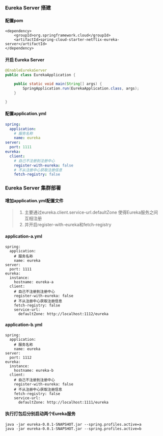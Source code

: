 ### Eureka Server 搭建 ###

#### 配置pom ####
```pom
<dependency>
    <groupId>org.springframework.cloud</groupId>
    <artifactId>spring-cloud-starter-netflix-eureka-server</artifactId>
</dependency>
```

#### 开启 Eureka Server ####
```java
@EnableEurekaServer
public class EurekaApplication {

    public static void main(String[] args) {
        SpringApplication.run(EurekaApplication.class, args);
    }

}
```

#### 配置application.yml ####
```yaml
spring:
  application:
    # 服务名称
    name: eureka
server:
  port: 1111
eureka:
  client:
    # 自己不注册到注册中心
    register-with-eureka: false
    # 不从注册中心获取注册信息
    fetch-registry: false
```

### Eureka Server 集群部署 ###
#### 增加application.yml配置文件 ####
> 1. 主要通过eureka.client.service-url.defaultZone 使得Eureka服务之间互相注册
> 2. 并开启register-with-eureka和fetch-registry

#### application-a.yml ####
```pom
spring:
  application:
    # 服务名称
    name: eureka
server:
  port: 1111
eureka:
  instance:
    hostname: eureka-a
  client:
    # 自己不注册到注册中心
    register-with-eureka: false
    # 不从注册中心获取注册信息
    fetch-registry: false
    service-url:
      defaultZone: http://localhost:1112/eureka
```

#### application-b.yml ####
```pom
spring:
  application:
    # 服务名称
    name: eureka
server:
  port: 1112
eureka:
  instance:
    hostname: eureka-b
  client:
    # 自己不注册到注册中心
    register-with-eureka: false
    # 不从注册中心获取注册信息
    fetch-registry: false
    service-url:
      defaultZone: http://localhost:1111/eureka
```

#### 执行打包后分别启动两个Eureka服务 ####
```
java -jar eureka-0.0.1-SNAPSHOT.jar --spring.profiles.active=a
java -jar eureka-0.0.1-SNAPSHOT.jar --spring.profiles.active=b
```